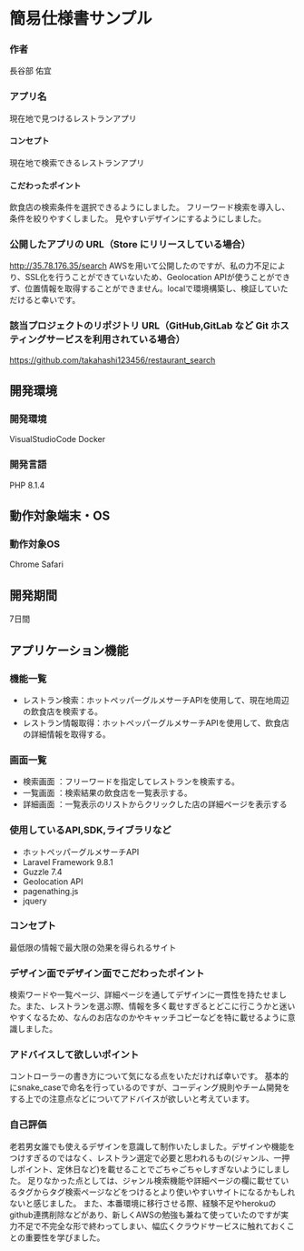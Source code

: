 # 簡易仕様書サンプル

### 作者
長谷部 佑宜
### アプリ名
現在地で見つけるレストランアプリ

#### コンセプト
現在地で検索できるレストランアプリ

#### こだわったポイント
飲食店の検索条件を選択できるようにしました。
フリーワード検索を導入し、条件を絞りやすくしました。
見やすいデザインにするようにしました。

### 公開したアプリの URL（Store にリリースしている場合）
http://35.78.176.35/search
AWSを用いて公開したのですが、私の力不足により、SSL化を行うことができていないため、Geolocation APIが使うことができず、位置情報を取得することができません。localで環境構築し、検証していただけると幸いです。

### 該当プロジェクトのリポジトリ URL（GitHub,GitLab など Git ホスティングサービスを利用されている場合）
https://github.com/takahashi123456/restaurant_search

## 開発環境
### 開発環境
VisualStudioCode
Docker 

### 開発言語
PHP 8.1.4

## 動作対象端末・OS
### 動作対象OS
Chrome
Safari

## 開発期間
7日間

## アプリケーション機能

### 機能一覧
- レストラン検索：ホットペッパーグルメサーチAPIを使用して、現在地周辺の飲食店を検索する。
- レストラン情報取得：ホットペッパーグルメサーチAPIを使用して、飲食店の詳細情報を取得する。

### 画面一覧
- 検索画面 ：フリーワードを指定してレストランを検索する。
- 一覧画面 ：検索結果の飲食店を一覧表示する。
- 詳細画面 ：一覧表示のリストからクリックした店の詳細ページを表示する

### 使用しているAPI,SDK,ライブラリなど
- ホットペッパーグルメサーチAPI
- Laravel Framework 9.8.1
- Guzzle 7.4
- Geolocation API
- pagenathing.js
- jquery

### コンセプト
最低限の情報で最大限の効果を得られるサイト

### デザイン面でデザイン面でこだわったポイント
検索ワードや一覧ページ、詳細ページを通してデザインに一貫性を持たせました。また、レストランを選ぶ際、情報を多く載せすぎるとどこに行こうかと迷いやすくなるため、なんのお店なのかやキャッチコピーなどを特に載せるように意識しました。

### アドバイスして欲しいポイント
コントローラーの書き方について気になる点をいただければ幸いです。
基本的にsnake_caseで命名を行っているのですが、コーディング規則やチーム開発をする上での注意点などについてアドバイスが欲しいと考えています。

### 自己評価
老若男女誰でも使えるデザインを意識して制作いたしました。デザインや機能をつけすぎるのではなく、レストラン選定で必要と思われるもの(ジャンル、一押しポイント、定休日など)を載せることでごちゃごちゃしすぎないようにしました。
足りなかった点としては、ジャンル検索機能や詳細ページの欄に載せているタグからタグ検索ページなどをつけるとより使いやすいサイトになるかもしれないと感じました。
また、本番環境に移行させる際、経験不足やherokuのgithub連携削除などがあり、新しくAWSの勉強も兼ねて使っていたのですが実力不足で不完全な形で終わってしまい、幅広くクラウドサービスに触れておくことの重要性を学びました。